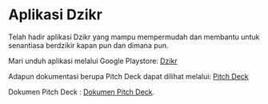 # Aplikasi Dzikr

Telah hadir aplikasi Dzikr yang mampu mempermudah dan membantu untuk senantiasa berdzikir kapan pun dan dimana pun.

Mari unduh aplikasi melalui Google Playstore: [Dzikr](https://play.google.com/store/apps/details?id=com.uaspam.dzikir_tasbih)

Adapun dokumentasi berupa Pitch Deck dapat dilihat melalui: [Pitch Deck](https://youtu.be/p2T35cKmQGA?si=BmnEsH1inAcBXq6Q)

Dokumen Pitch Deck : [Dokumen Pitch Deck](https://www.canva.com/design/DAF4y8_eqEs/TN_iGZo1KmcBTxXoVT21uQ/edit).
